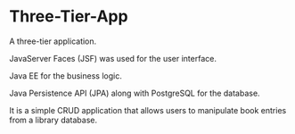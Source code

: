 # Three-Tier-App

A three-tier application.

JavaServer Faces (JSF) was used for the user interface.

Java EE for the business logic.

Java Persistence API (JPA) along with PostgreSQL for the database.

It is a simple CRUD application that allows users to manipulate book entries from a library database.
